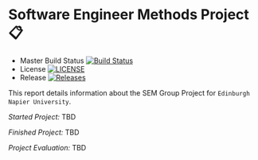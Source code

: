 # Software Engineer Methods Project :clipboard:	
- Master Build Status [![Build Status](https://travis-ci.org/insertmike/sem.svg?branch=master)](https://travis-ci.org/kevin-chalmers/sem)
- License [![LICENSE](https://img.shields.io/github/license/insertmike/sem.svg?style=flat-square)](https://github.com/kevin-chalmers/sem/blob/master/LICENSE)
- Release [![Releases](https://img.shields.io/github/release/insertmike/sem/all.svg?style=flat-square)](https://github.com/kevin-chalmers/sem/releases)

This report details information about the SEM Group Project for `Edinburgh Napier University`.

*Started Project:* TBD

*Finished Project:* TBD

*Project Evaluation:* TBD


